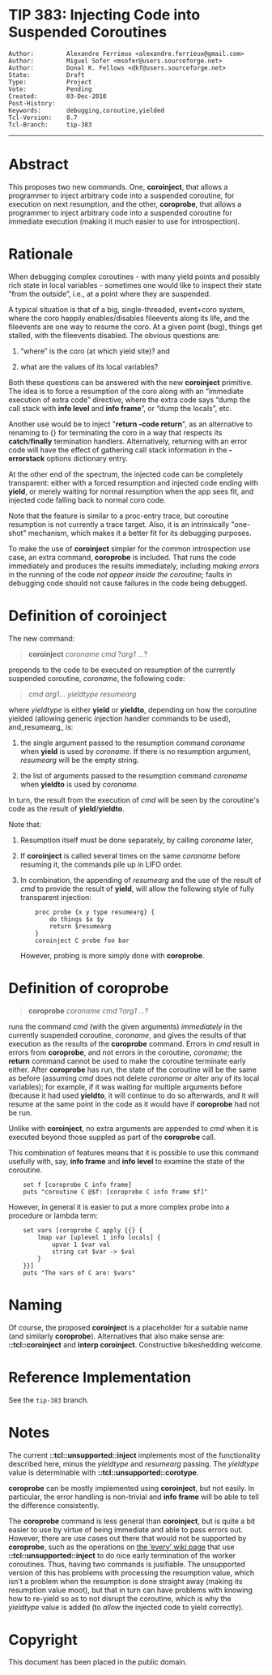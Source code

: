 # TIP 383: Injecting Code into Suspended Coroutines
	Author:         Alexandre Ferrieux <alexandre.ferrieux@gmail.com>
	Author:         Miguel Sofer <msofer@users.sourceforge.net>
	Author:         Donal K. Fellows <dkf@users.sourceforge.net>
	State:          Draft
	Type:           Project
	Vote:           Pending
	Created:        03-Dec-2010
	Post-History:   
	Keywords:       debugging,coroutine,yielded
	Tcl-Version:    8.7
	Tcl-Branch:     tip-383
-----

# Abstract

This proposes two new commands. One, **coroinject**, that allows a programmer
to inject arbitrary code into a suspended coroutine, for execution on next
resumption, and the other, **coroprobe**, that allows a programmer to inject
arbitrary code into a suspended coroutine for immediate execution (making it
much easier to use for introspection).

# Rationale

When debugging complex coroutines - with many yield points and possibly rich
state in local variables - sometimes one would like to inspect their state
“from the outside”, i.e., at a point where they are suspended.

A typical situation is that of a big, single-threaded, event\+coro system,
where the coro happily enables/disables fileevents along its life, and the
fileevents are one way to resume the coro. At a given point \(bug\), things get
stalled, with the fileevents disabled. The obvious questions are:

 1. “where” is the coro \(at which yield site\)? and

 2. what are the values of its local variables?

Both these questions can be answered with the new **coroinject** primitive.
The idea is to force a resumption of the coro along with an “immediate
execution of extra code” directive, where the extra code says “dump the call
stack with **info level** and **info frame**”, or “dump the locals”, etc.

Another use would be to inject "**return -code return**", as an alternative
to renaming to \{\} for terminating the coro in a way that respects its
**catch**/**finally** termination handlers. Alternatively, returning with
an error code will have the effect of gathering call stack information in the
**-errorstack** options dictionary entry.

At the other end of the spectrum, the injected code can be completely
transparent: either with a forced resumption and injected code ending with
**yield**, or merely waiting for normal resumption when the app sees fit,
and injected code falling back to normal coro code.

Note that the feature is similar to a proc-entry trace, but coroutine
resumption is not currently a trace target.  Also, it is an intrinsically
"one-shot" mechanism, which makes it a better fit for its debugging purposes.

To make the use of **coroinject** simpler for the common introspection use
case, an extra command, **coroprobe** is included. That runs the code
immediately and produces the results immediately, including _making errors_ in
the running of the code _not appear inside the coroutine;_ faults in debugging
code should not cause failures in the code being debugged.

# Definition of coroinject

The new command:

 > **coroinject** _coroname_ _cmd_ ?_arg1 ..._?

prepends to the code to be executed on resumption of the currently suspended
coroutine, _coroname_, the following code:

 >  _cmd_ _arg1..._ _yieldtype_ _resumearg_

where _yieldtype_ is either **yield** or **yieldto**, depending on how the
coroutine yielded (allowing generic injection handler commands to be used),
and_resumearg_ is:

 1. the single argument passed to the resumption command _coroname_ when
    **yield** is used by _coroname_. If there is no resumption argument,
    _resumearg_ will be the empty string.
 
 2. the list of arguments passed to the resumption command _coroname_ when
    **yieldto** is used by _coroname_.
 
In turn, the result from the execution of _cmd_ will be seen by the
coroutine's code as the result of **yield**/**yieldto**.

Note that:

 1. Resumption itself must be done separately, by calling _coroname_ later,

 2. If **coroinject** is called several times on the same _coroname_
    before resuming it, the commands pile up in LIFO order.

 3. In combination, the appending of _resumearg_ and the use of the result
    of _cmd_ to provide the result of **yield**, will allow the following
    style of fully transparent injection:

            proc probe {x y type resumearg} {
                do things $x $y
                return $resumearg
            }
            coroinject C probe foo bar

    However, probing is more simply done with **coroprobe**.

# Definition of coroprobe

 > **coroprobe** _coroname_ _cmd_ ?_arg1 ..._?

runs the command _cmd_ (with the given arguments) _immediately_ in the
currently suspended coroutine, _coroname_, and gives the results of that
execution as the results of the **coroprobe** command. Errors in _cmd_ result
in errors from **coroprobe**, and not errors in the coroutine, _coroname_; the
**return** command cannot be used to make the coroutine terminate early
either. After **coroprobe** has run, the state of the coroutine will be the
same as before (assuming _cmd_ does not delete _coroname_ or alter any of its
local variables); for example, if it was waiting for multiple arguments before
(because it had used **yieldto**, it will continue to do so afterwards, and it
will resume at the same point in the code as it would have if **coroprobe**
had not be run.

Unlike with **coroinject**, no extra arguments are appended to _cmd_ when it
is executed beyond those suppled as part of the **coroprobe** call.

This combination of features means that it is possible to use this command
usefully with, say, **info frame** and **info level** to examine the state of
the coroutine.

        set f [coroprobe C info frame]
        puts "coroutine C @$f: [coroprobe C info frame $f]"

However, in general it is easier to put a more complex probe into a procedure
or lambda term:

        set vars [coroprobe C apply {{} {
            lmap var [uplevel 1 info locals] {
                upvar 1 $var val
                string cat $var -> $val
            }
        }}]
        puts "The vars of C are: $vars"

# Naming

Of course, the proposed **coroinject** is a placeholder for a suitable name
(and similarly **coroprobe**). Alternatives that also make sense are:
**::tcl::coroinject** and **interp coroinject**. Constructive bikeshedding
welcome.

# Reference Implementation

See the `tip-383` branch.

# Notes

The current **::tcl::unsupported::inject** implements most of the
functionality described here, minus the _yieldtype_ and _resumearg_ passing.
The _yieldtype_ value is determinable with **::tcl::unsupported::corotype**.

**coroprobe** can be mostly implemented using **coroinject**, but not
easily. In particular, the error handling is non-trivial and **info frame**
will be able to tell the difference consistently.

The **coroprobe** command is less general than **coroinject**, but is quite a
bit easier to use by virtue of being immediate and able to pass errors out.
However, there are use cases out there that would not be supported by
**coroprobe**, such as the operations on [the ‘every’ wiki
page](https://wiki.tcl-lang.org/page/every) that use
**::tcl::unsupported::inject** to do nice early termination of the worker
coroutines. Thus, having two commands is jusifiable. The unsupported version
of this has problems with processing the resumption value, which isn't a
problem when the resumption is done straight away (making its resumption value
moot), but that in turn can have problems with knowing how to re-yield so as
to not disrupt the coroutine, which is why the _yieldtype_ value is added (to
_allow_ the injected code to yield correctly).

# Copyright

This document has been placed in the public domain.
